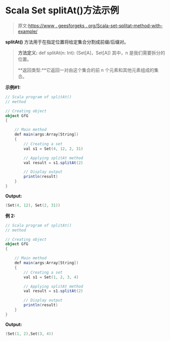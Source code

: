 # Scala Set splitAt()方法示例

> 原文:[https://www . geesforgeks . org/Scala-set-splitat-method-with-example/](https://www.geeksforgeeks.org/scala-set-splitat-method-with-example/)

**splitAt()** 方法用于在指定位置将给定集合分割成前缀/后缀对。

> **方法定义:** def splitAt(n: Int): (Set[A]，Set[A])
> 其中，n 是我们需要拆分的位置。
> 
> **返回类型:**它返回一对由这个集合的前 n 个元素和其他元素组成的集合。

**示例#1:**

```scala
// Scala program of splitAt() 
// method 

// Creating object 
object GfG 
{ 

    // Main method 
    def main(args:Array[String]) 
    { 
        // Creating a set 
        val s1 = Set(4, 12, 2, 31) 

        // Applying splitAt method 
        val result = s1.splitAt(2)

        // Display output
        println(result)
    } 
} 
```

**Output:**

```scala
(Set(4, 12), Set(2, 31))

```

**例 2:**

```scala
// Scala program of splitAt() 
// method 

// Creating object 
object GfG 
{ 

    // Main method 
    def main(args:Array[String]) 
    { 
        // Creating a set 
        val s1 = Set(1, 2, 3, 4) 

        // Applying splitAt method 
        val result = s1.splitAt(2)

        // Display output
        println(result)
    } 
} 
```

**Output:**

```scala
(Set(1, 2),Set(3, 4))

```